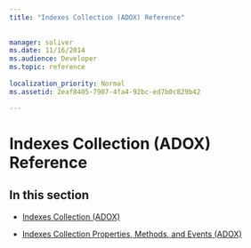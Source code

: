 ```yaml
---
title: "Indexes Collection (ADOX) Reference"
 
 
manager: soliver
ms.date: 11/16/2014
ms.audience: Developer
ms.topic: reference
  
localization_priority: Normal
ms.assetid: 2eaf8405-7907-4fa4-92bc-ed7b0c829b42

---
```


# Indexes Collection (ADOX) Reference

## In this section

- [Indexes Collection (ADOX)](indexes-collection-adox.md)
    
- [Indexes Collection Properties, Methods, and Events (ADOX)](indexes-collection-properties-methods-and-events-adox.md)
    

